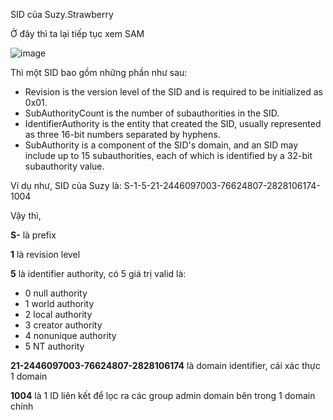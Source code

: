 SID của Suzy.Strawberry

Ở đây thì ta lại tiếp tục xem SAM

![image](https://github.com/anhshidou/EHCCTFTraining/assets/120787381/e52e9154-c055-4437-a26e-00744659dfac)

Thì một SID bao gồm những phần như sau:

- Revision is the version level of the SID and is required to be initialized as 0x01.
- SubAuthorityCount is the number of subauthorities in the SID.
- IdentifierAuthority is the entity that created the SID, usually represented as three 16-bit numbers separated by hyphens.
- SubAuthority is a component of the SID's domain, and an SID may include up to 15 subauthorities, each of which is identified by a 32-bit subauthority value.


Ví dụ như, SID của Suzy là: S-1-5-21-2446097003-76624807-2828106174-1004

Vậy thì,

**S-** là prefix

**1** là revision level

**5** là identifier authority, có 5 giá trị valid là:
- 0 null authority
- 1 world authority
- 2 local authority
- 3 creator authority
- 4 nonunique authority
- 5 NT authority

**21-2446097003-76624807-2828106174** là domain identifier, cái xác thực 1 domain

**1004** là 1 ID liên kết để lọc ra các group admin domain bên trong 1 domain chính



